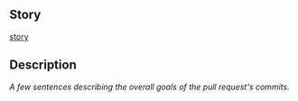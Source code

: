 ## Story

[story](https://onemedical.atlassian.net/browse/INFRA-123)

## Description

_A few sentences describing the overall goals of the pull request's commits._
